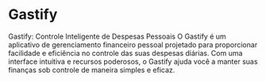 # Gastify
Gastify: Controle Inteligente de Despesas Pessoais  O Gastify é um aplicativo de gerenciamento financeiro pessoal projetado para proporcionar facilidade e eficiência no controle das suas despesas diárias. Com uma interface intuitiva e recursos poderosos, o Gastify ajuda você a manter suas finanças sob controle de maneira simples e eficaz.
